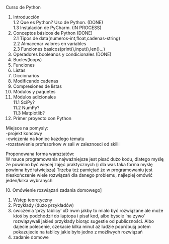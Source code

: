 ﻿Curso de Python

1. Introducción  
1.2 Que es Python? Uso de Python. (DONE)  
1.3 Instalación de PyCharm. (IN PROCESS)
2. Conceptos básicos de Python (DONE)  
	2.1 Tipos de data(numeros-int,float,cadenas-string)  
	2.2 Almacenar valores en variables  
	2.3 Funciones basicos(print(),input(),len()...)  
3. Operadores booleanos y condicionales (DONE)
4. Bucles(loops)
5. Funciones
6. Listas
7. Diccionarios
8. Modificando cadenas
9. Compresiones de listas
10. Módulos y paquetes
11. Módulos adicionales  
	11.1 SciPy?  
	11.2 NumPy?  
	11.3 Matplotlib?  
12. Primer proyecto con Python



Miejsce na pomysly:  
-projekt koncowy  
-cwiczenia na koniec kazdego tematu  
-rozstawienie profesorkow w sali w zaleznosci od skilli  




Proponowana forma warsztatów:  
W nauce programowania najważniejsze jest pisać dużo kodu, dlatego myślę że powinno być więcej zajęć praktycznych (i dla was taka forma myślę powinna być łatwiejsza)
Trzeba też pamiętać że w programowaniu jest nieskończenie wiele rozwiązań dla danego problemu, najlepiej omówić jeden/kilka wybranych
 
[0. Omówienie rozwiązań zadania domowego]
1. Wstęp teoretyczny
2. Przykłady (dużo przykładów)
3. ćwiczenia ‘przy tablicy’ xD nwm jakby to miało być rozwiązane ale może ktoś by podchodził do laptopa i pisał kod, albo byście ‘na żywo’ rozwiązywali jakieś przykłady biorąc sugestie od publiczności. Albo dajecie polecenie, czekacie kilka minut aż ludzie popróbują potem pokazujecie na tablicy jakie było jedno z możliwych rozwiązań
4. zadanie domowe